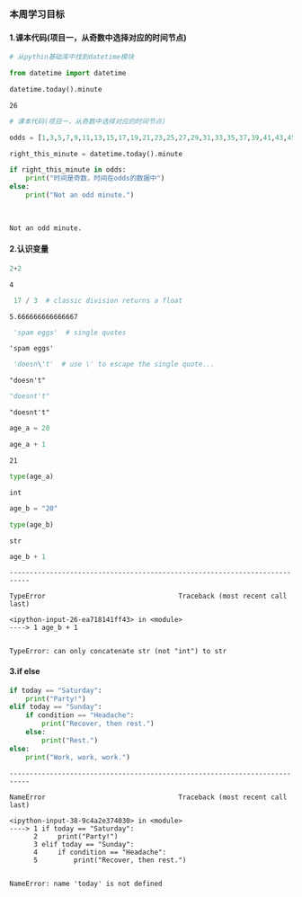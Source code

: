 ### 本周学习目标 ###

#### 1.课本代码(项目一，从奇数中选择对应的时间节点)


```python
# 从pythin基础库中找到datetime模块

from datetime import datetime

```


```python
datetime.today().minute
```




    26




```python
# 课本代码(项目一，从奇数中选择对应的时间节点)

odds = [1,3,5,7,9,11,13,15,17,19,21,23,25,27,29,31,33,35,37,39,41,43,45,47,49,51,53,55,57,59]

right_this_minute = datetime.today().minute

if right_this_minute in odds:
    print("时间是奇数，时间在odds的数据中")
else:
    print("Not an odd minute.")
    
    
```

    Not an odd minute.
    

#### 2.认识变量


```python
2+2
```




    4




```python
 17 / 3  # classic division returns a float
```




    5.666666666666667




```python
 'spam eggs'  # single quotes
```




    'spam eggs'




```python
 'doesn\'t'  # use \' to escape the single quote...
```




    "doesn't"




```python
"doesnt't"
```




    "doesnt't"




```python
age_a = 20
```


```python
age_a + 1
```




    21




```python
type(age_a)
```




    int




```python
age_b = "20"
```


```python
type(age_b)
```




    str




```python
age_b + 1
```


    ---------------------------------------------------------------------------

    TypeError                                 Traceback (most recent call last)

    <ipython-input-26-ea718141ff43> in <module>
    ----> 1 age_b + 1
    

    TypeError: can only concatenate str (not "int") to str


#### 3.if else


```python
if today == "Saturday":
    print("Party!")
elif today == "Sunday":
    if condition == "Headache":
        print("Recover, then rest.")
    else:
        print("Rest.")
else:
    print("Work, work, work.")
```


    ---------------------------------------------------------------------------

    NameError                                 Traceback (most recent call last)

    <ipython-input-38-9c4a2e374030> in <module>
    ----> 1 if today == "Saturday":
          2     print("Party!")
          3 elif today == "Sunday":
          4     if condition == "Headache":
          5         print("Recover, then rest.")
    

    NameError: name 'today' is not defined



```python

```
